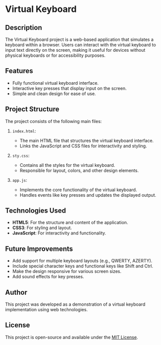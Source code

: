 # Virtual Keyboard

## Description
The Virtual Keyboard project is a web-based application that simulates a keyboard within a browser. Users can interact with the virtual keyboard to input text directly on the screen, making it useful for devices without physical keyboards or for accessibility purposes.
<a href=""></a> 
## Features
- Fully functional virtual keyboard interface.
- Interactive key presses that display input on the screen.
- Simple and clean design for ease of use.

## Project Structure
The project consists of the following main files:

1. `index.html`:
   - The main HTML file that structures the virtual keyboard interface.
   - Links the JavaScript and CSS files for interactivity and styling.

2. `sty.css`:
   - Contains all the styles for the virtual keyboard.
   - Responsible for layout, colors, and other design elements.

3. `app.js`:
   - Implements the core functionality of the virtual keyboard.
   - Handles events like key presses and updates the displayed output.

## Technologies Used
- **HTML5**: For the structure and content of the application.
- **CSS3**: For styling and layout.
- **JavaScript**: For interactivity and functionality.

## Future Improvements
- Add support for multiple keyboard layouts (e.g., QWERTY, AZERTY).
- Include special character keys and functional keys like Shift and Ctrl.
- Make the design responsive for various screen sizes.
- Add sound effects for key presses.

## Author
This project was developed as a demonstration of a virtual keyboard implementation using web technologies.

## License
This project is open-source and available under the [MIT License](https://opensource.org/licenses/MIT).

